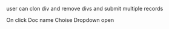 user can clon div and remove divs and submit multiple records 




On click Doc name Choise Dropdown open
